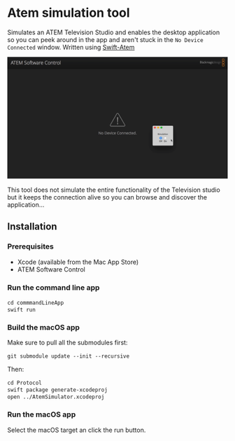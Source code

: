 # Atem simulation tool

Simulates an ATEM Television Studio and enables the desktop application so you can peek around in the app and aren't stuck in the `No Device Connected` window. Written using [Swift-Atem](https://github.com/Dev1an/Swift-Atem)

![Application preview](preview.gif)

This tool does not simulate the entire functionality of the Television studio but it keeps the connection alive so you can browse and discover the application...

## Installation

### Prerequisites

- Xcode (available from the Mac App Store)
- ATEM Software Control

### Run the command line app

```
cd commmandLineApp
swift run
```

### Build the macOS app

Make sure to pull all the submodules first:

```
git submodule update --init --recursive
```

Then:

```
cd Protocol
swift package generate-xcodeproj
open ../AtemSimulator.xcodeproj
```

### Run the macOS app

Select the macOS target an click the run button.